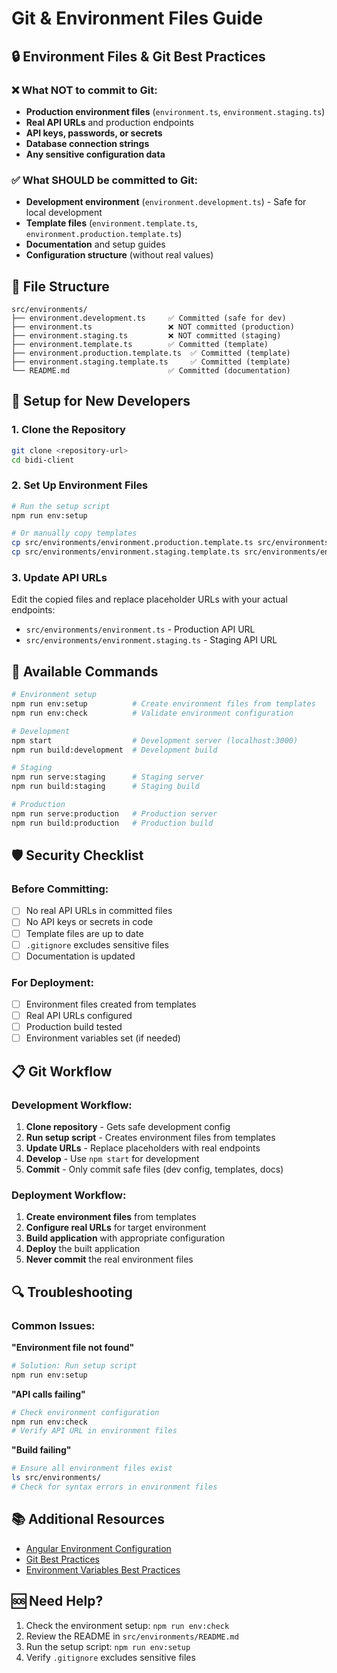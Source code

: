 # Git & Environment Files Guide

## 🔒 **Environment Files & Git Best Practices**

### **❌ What NOT to commit to Git:**
- **Production environment files** (`environment.ts`, `environment.staging.ts`)
- **Real API URLs** and production endpoints
- **API keys, passwords, or secrets**
- **Database connection strings**
- **Any sensitive configuration data**

### **✅ What SHOULD be committed to Git:**
- **Development environment** (`environment.development.ts`) - Safe for local development
- **Template files** (`environment.template.ts`, `environment.production.template.ts`)
- **Documentation** and setup guides
- **Configuration structure** (without real values)

## 📁 **File Structure**

```
src/environments/
├── environment.development.ts     ✅ Committed (safe for dev)
├── environment.ts                 ❌ NOT committed (production)
├── environment.staging.ts         ❌ NOT committed (staging)
├── environment.template.ts        ✅ Committed (template)
├── environment.production.template.ts  ✅ Committed (template)
├── environment.staging.template.ts     ✅ Committed (template)
└── README.md                      ✅ Committed (documentation)
```

## 🚀 **Setup for New Developers**

### **1. Clone the Repository**
```bash
git clone <repository-url>
cd bidi-client
```

### **2. Set Up Environment Files**
```bash
# Run the setup script
npm run env:setup

# Or manually copy templates
cp src/environments/environment.production.template.ts src/environments/environment.ts
cp src/environments/environment.staging.template.ts src/environments/environment.staging.ts
```

### **3. Update API URLs**
Edit the copied files and replace placeholder URLs with your actual endpoints:
- `src/environments/environment.ts` - Production API URL
- `src/environments/environment.staging.ts` - Staging API URL

## 🔧 **Available Commands**

```bash
# Environment setup
npm run env:setup          # Create environment files from templates
npm run env:check          # Validate environment configuration

# Development
npm start                  # Development server (localhost:3000)
npm run build:development  # Development build

# Staging
npm run serve:staging      # Staging server
npm run build:staging      # Staging build

# Production
npm run serve:production   # Production server
npm run build:production   # Production build
```

## 🛡️ **Security Checklist**

### **Before Committing:**
- [ ] No real API URLs in committed files
- [ ] No API keys or secrets in code
- [ ] Template files are up to date
- [ ] `.gitignore` excludes sensitive files
- [ ] Documentation is updated

### **For Deployment:**
- [ ] Environment files created from templates
- [ ] Real API URLs configured
- [ ] Production build tested
- [ ] Environment variables set (if needed)

## 📋 **Git Workflow**

### **Development Workflow:**
1. **Clone repository** - Gets safe development config
2. **Run setup script** - Creates environment files from templates
3. **Update URLs** - Replace placeholders with real endpoints
4. **Develop** - Use `npm start` for development
5. **Commit** - Only commit safe files (dev config, templates, docs)

### **Deployment Workflow:**
1. **Create environment files** from templates
2. **Configure real URLs** for target environment
3. **Build application** with appropriate configuration
4. **Deploy** the built application
5. **Never commit** the real environment files

## 🔍 **Troubleshooting**

### **Common Issues:**

**"Environment file not found"**
```bash
# Solution: Run setup script
npm run env:setup
```

**"API calls failing"**
```bash
# Check environment configuration
npm run env:check
# Verify API URL in environment files
```

**"Build failing"**
```bash
# Ensure all environment files exist
ls src/environments/
# Check for syntax errors in environment files
```

## 📚 **Additional Resources**

- [Angular Environment Configuration](https://angular.io/guide/build#configuring-application-environments)
- [Git Best Practices](https://git-scm.com/book/en/v2/Distributed-Git-Contributing-to-a-Project)
- [Environment Variables Best Practices](https://12factor.net/config)

## 🆘 **Need Help?**

1. Check the environment setup: `npm run env:check`
2. Review the README in `src/environments/README.md`
3. Run the setup script: `npm run env:setup`
4. Verify `.gitignore` excludes sensitive files
